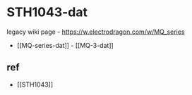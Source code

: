 
# STH1043-dat

legacy wiki page - https://w.electrodragon.com/w/MQ_series

- [[MQ-series-dat]] - [[MQ-3-dat]]


## ref 

- [[STH1043]]